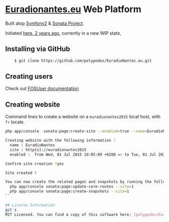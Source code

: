 # [Euradionantes.eu](http://www.euradionantes.eu) Web Platform


Built atop [Symfony2](http://symfony.com) & [Sonata Project](http://sonata-project.org).

Initiated [here, 2 years ago](https://github.com/DILL44/euradio), currently in a new WIP state,

## Installing via GitHub

```bash
    $ git clone https://github.com/polypodes/EuradioNantes.eu.git
```

## Creating users

Check out [FOSUser documentation](https://github.com/FriendsOfSymfony/FOSUserBundle/blob/v1.3.6/Resources/doc/command_line_tools.md)

## Creating website

Command lines to create a website on a `euradionantes2015` local host, with `fr` locale.

```bash
php app/console  sonata:page:create-site --enabled=true --name=EuradioNantes --locale=fr --host=euradionantes2015 --relativePath=/ --enabledFrom=now --enabledTo="+20 years" --default=true 

Creating website with the following information :
  name : EuradioNantes
  site : http(s)://euradionantes2015
  enabled :  from Wed, 01 Jul 2015 10:05:09 +0200 => to Tue, 01 Jul 2025 10:05:09 +0200

Confirm site creation ?yes

Site created !

You can now create the related pages and snapshots by running the followings commands:
  php app/console sonata:page:update-core-routes --site=1
  php app/console sonata:page:create-snapshots --site=1
``

## License Information
git s
MIT Licensed. You can find a copy of this software here: [polypodes/EuradioNantes.eu](https://github.com/polypodes/EuradioNantes.eu)


